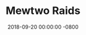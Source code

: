 ---
date: 2018-09-20 00:00:00 -0800
title: Mewtwo Raids
event_tzname: PDT
event_start: 20180920T130000
event_end: 20181023T130000
tags:
 - pokemongo
 - pokemongoedmonton
---